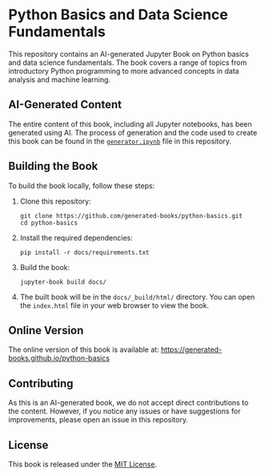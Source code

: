 # Python Basics and Data Science Fundamentals

This repository contains an AI-generated Jupyter Book on Python basics and data science fundamentals. The book covers a range of topics from introductory Python programming to more advanced concepts in data analysis and machine learning.

## AI-Generated Content

The entire content of this book, including all Jupyter notebooks, has been generated using AI. The process of generation and the code used to create this book can be found in the [`generator.ipynb`](generator.ipynb) file in this repository.

## Building the Book

To build the book locally, follow these steps:

1. Clone this repository:
   ```
   git clone https://github.com/generated-books/python-basics.git
   cd python-basics
   ```

2. Install the required dependencies:
   ```
   pip install -r docs/requirements.txt
   ```

3. Build the book:
   ```
   jupyter-book build docs/
   ```

4. The built book will be in the `docs/_build/html/` directory. You can open the `index.html` file in your web browser to view the book.

## Online Version

The online version of this book is available at: https://generated-books.github.io/python-basics

## Contributing

As this is an AI-generated book, we do not accept direct contributions to the content. However, if you notice any issues or have suggestions for improvements, please open an issue in this repository.

## License

This book is released under the [MIT License](LICENSE).